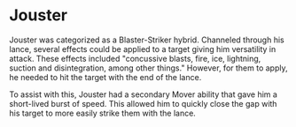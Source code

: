 # Jouster
Jouster was categorized as a Blaster-Striker hybrid. Channeled through his lance, several effects could be applied to a target giving him versatility in attack. These effects included "concussive blasts, fire, ice, lightning, suction and disintegration, among other things." However, for them to apply, he needed to hit the target with the end of the lance.

To assist with this, Jouster had a secondary Mover ability that gave him a short-lived burst of speed. This allowed him to quickly close the gap with his target to more easily strike them with the lance.

